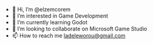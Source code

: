 - 👋 Hi, I’m @elzemcorem
- 👀 I’m interested in Game Development
- 🌱 I’m currently learning Godot
- 💞️ I’m looking to collaborate on Microsoft Game Studio
- 📫 How to reach me ladeleworou@gmail.com

<!---
elzemcorem/elzemcorem is a ✨ special ✨ repository because its `README.md` (this file) appears on your GitHub profile.
You can click the Preview link to take a look at your changes.
--->
